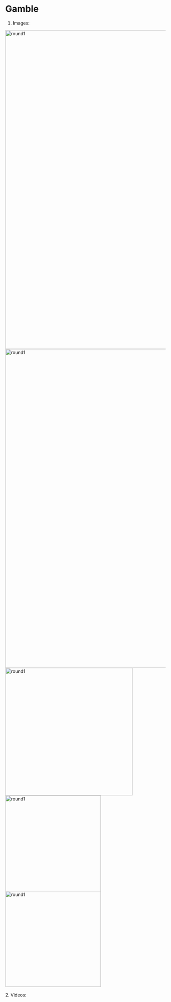 # Gamble

1. Images:
<section class="d-flex">
          <img width="1000" class="mr-5" alt="round1" src="https://user-images.githubusercontent.com/84984352/206167025-1edd362a-1a7b-4930-9e09-44b80aaa33b7.png">
          <img width="1000" class="mr-5" alt="round1" src="https://user-images.githubusercontent.com/84984352/206168571-de21e828-64f7-4fe2-a516-b25d240e8035.png">
          <img width="400" class="mr-5" alt="round1" src="https://user-images.githubusercontent.com/84984352/206169144-e8181b3a-8356-42ba-8301-7b357586302a.png">
          <img width="300" class="mr-5" alt="round1" src="https://user-images.githubusercontent.com/84984352/206169481-f8469d33-baf3-4cb6-9351-c36a15d3abaa.png">
          <img width="300" class="mr-5" alt="round1" src="https://user-images.githubusercontent.com/84984352/206169544-da67af99-5a85-43c6-bc3d-61c0ec9b5c13.png">
     </section>
</br>
2. Videos:



